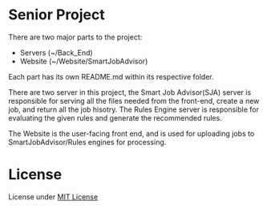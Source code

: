 # Senior Project

There are two major parts to the project:

- Servers (~/Back_End)
- Website (~/Website/SmartJobAdvisor)

Each part has its own README.md within its respective folder.

There are two server in this project, the Smart Job Advisor(SJA) server is responsible for serving all the files needed from the front-end, create a new job, and return all the job hisotry. The Rules Engine server is responsible for evaluating the given rules and generate the recommended rules.

The Website is the user-facing front end, and is used for uploading jobs to SmartJobAdvisor/Rules engines for processing.

# License

License under [MIT License](LICENSE)
